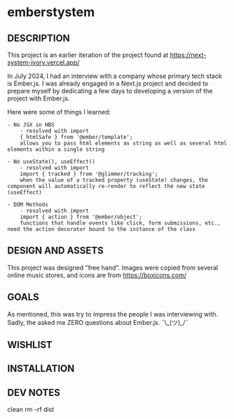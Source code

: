 # emberstystem

## DESCRIPTION

This project is an earlier iteration of the project found at https://next-system-ivory.vercel.app/

In July 2024, I had an interview with a company whose primary tech stack is Ember.js. I was already engaged in a Next.js project and decided to prepare myself by dedicating a few days to developing a version of the project with Ember.js.

Here were some of things I learned:

    - No JSX in HBS
        - resolved with import
        { htmlSafe } from '@ember/template';
        allows you to pass html elements as string as well as several html elements within a single string

    - No useState(), useEffect()
        - resolved with import
        import { tracked } from '@glimmer/tracking';
        when the value of a tracked property (useState) changes, the component will automatically re-render to reflect the new state (useEffect)

    - DOM Methods
        - resolved with import
        import { action } from '@ember/object';
        functions that handle events like click, form submissions, etc., need the action decorator bound to the instance of the class

## DESIGN AND ASSETS

This project was designed "free hand". Images were copied from several online music stores, and icons are from https://boxicons.com/

## GOALS

As mentioned, this was try to impress the people I was interviewing with. Sadly, the asked me ZERO questions about Ember.js. ¯\\\_(ツ)\_/¯

## WISHLIST

## INSTALLATION

## DEV NOTES

clean
rm -rf dist
